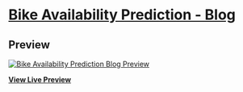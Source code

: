 # [Bike Availability Prediction - Blog](https://grupo0postgrado.github.io/)
## Preview

[![Bike Availability Prediction Blog Preview](https://assets.startbootstrap.com/img/screenshots/themes/clean-blog.png)](https://grupo0postgrado.github.io/)

**[View Live Preview](https://grupo0postgrado.github.io/)**